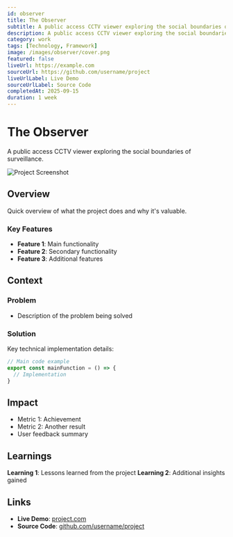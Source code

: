 ```yaml
---
id: observer
title: The Observer
subtitle: A public access CCTV viewer exploring the social boundaries of surveillance.
description: A public access CCTV viewer exploring the social boundaries of surveillance.
category: work
tags: [Technology, Framework]
image: /images/observer/cover.png
featured: false
liveUrl: https://example.com
sourceUrl: https://github.com/username/project
liveUrlLabel: Live Demo
sourceUrlLabel: Source Code
completedAt: 2025-09-15
duration: 1 week
---
```


# The Observer

A public access CCTV viewer exploring the social boundaries of surveillance.

![Project Screenshot](/images/simple-template.svg)

## Overview

Quick overview of what the project does and why it's valuable.

### Key Features

- **Feature 1**: Main functionality
- **Feature 2**: Secondary functionality
- **Feature 3**: Additional features

## Context

### Problem

- Description of the problem being solved

### Solution

Key technical implementation details:

```typescript
// Main code example
export const mainFunction = () => {
  // Implementation
}
```

## Impact

- Metric 1: Achievement
- Metric 2: Another result
- User feedback summary
  
## Learnings

**Learning 1**: Lessons learned from the project
**Learning 2**: Additional insights gained

## Links

- **Live Demo**: [project.com](https://example.com)
- **Source Code**: [github.com/username/project](https://github.com/username/project)
